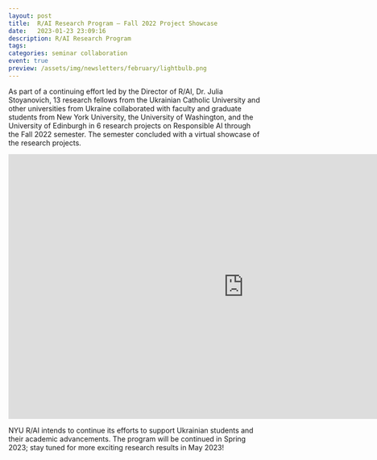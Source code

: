 ```yaml
---
layout: post
title:  R/AI Research Program – Fall 2022 Project Showcase
date:   2023-01-23 23:09:16
description: R/AI Research Program
tags: 
categories: seminar collaboration
event: true
preview: /assets/img/newsletters/february/lightbulb.png
---
```


As part of a continuing effort led by the Director of R/AI, Dr. Julia Stoyanovich, 13 research fellows from the Ukrainian Catholic University and other universities from Ukraine collaborated with faculty and graduate students from New York University, the University of Washington, and the University of Edinburgh in 6 research projects on Responsible AI through the Fall 2022 semester.
The semester concluded with a virtual showcase of the research projects.


<iframe width="933" height="525" src="https://www.youtube.com/embed/27NXbZsmy1I" title="NYU R/AI Fall 2022 Research Program - Project Showcase" frameborder="0" allow="accelerometer; autoplay; clipboard-write; encrypted-media; gyroscope; picture-in-picture; web-share" allowfullscreen></iframe>


NYU R/AI intends to continue its efforts to support Ukrainian students and their academic advancements. The program will be continued in Spring 2023; stay tuned for more exciting research results in May 2023!









